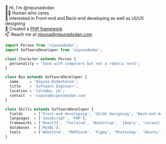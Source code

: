 👋 Hi, I'm @nipunadodan  
🧑🏻 Human who cares  
👀 Interested in Front-end and Back-end developing as well as UI/UX designing  
🙈 Created a [PHP framework](https://github.com/nipunadodan/orange)  
📫 Reach me at nipuna@nipunadodan.com

```js
import Person from 'nipunadodan';
import SoftwareDeveloper from 'nipunadodan';

class Character extends Person {
  personality = 'Good with computers but not a robotic nerd';
}

class Bio extends SoftwareDeveloper {
  name     = 'Nipuna Dodantenna';
  title    = 'Software Engineer';
  location = 'Colombo, LK';
  contact  = 'nipuna@nipunadodan.com'
}

class Skills extends SoftwareDeveloper {
  fields     = ['Front-end developing', 'UI/UX designing', 'Back-end developing']
  languages  = ['JavaScript', 'PHP'];
  frameworks = ['ReactJS', 'Tailwind', 'Bootstrap', 'jQuery', 'Laravel', 'Wordpress'];
  databases  = ['MySQL'];
  tools      = ['WebStorm', 'PHPStorm', 'Figma', 'Photoshop', 'Ubuntu'];
}
```

<!---
nipunadodan/nipunadodan is a ✨ special ✨ repository because its `README.md` (this file) appears on your GitHub profile.
You can click the Preview link to take a look at your changes.
--->
